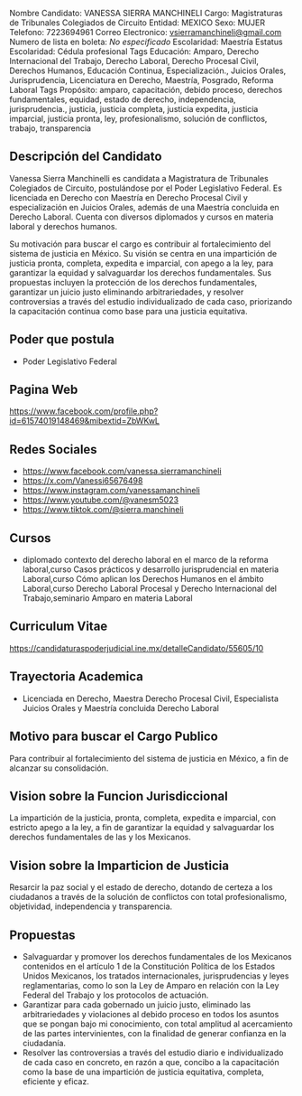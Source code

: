 Nombre Candidato: VANESSA SIERRA MANCHINELI
Cargo: Magistraturas de Tribunales Colegiados de Circuito
Entidad: MEXICO
Sexo: MUJER
Telefono: 7223694961
Correo Electronico: vsierramanchineli@gmail.com
Numero de lista en boleta: *No especificado*
Escolaridad: Maestría
Estatus Escolaridad: Cédula profesional
Tags Educación: Amparo, Derecho Internacional del Trabajo, Derecho Laboral, Derecho Procesal Civil, Derechos Humanos, Educación Continua, Especialización., Juicios Orales, Jurisprudencia, Licenciatura en Derecho, Maestría, Posgrado, Reforma Laboral
Tags Propósito: amparo, capacitación, debido proceso, derechos fundamentales, equidad, estado de derecho, independencia, jurisprudencia., justicia, justicia completa, justicia expedita, justicia imparcial, justicia pronta, ley, profesionalismo, solución de conflictos, trabajo, transparencia


## Descripción del Candidato 

Vanessa Sierra Manchinelli es candidata a Magistratura de Tribunales Colegiados de Circuito, postulándose por el Poder Legislativo Federal. Es licenciada en Derecho con Maestría en Derecho Procesal Civil y especialización en Juicios Orales, además de una Maestría concluida en Derecho Laboral. Cuenta con diversos diplomados y cursos en materia laboral y derechos humanos.

Su motivación para buscar el cargo es contribuir al fortalecimiento del sistema de justicia en México. Su visión se centra en una impartición de justicia pronta, completa, expedita e imparcial, con apego a la ley, para garantizar la equidad y salvaguardar los derechos fundamentales. Sus propuestas incluyen la protección de los derechos fundamentales, garantizar un juicio justo eliminando arbitrariedades, y resolver controversias a través del estudio individualizado de cada caso, priorizando la capacitación continua como base para una justicia equitativa.


## Poder que postula

- Poder Legislativo Federal


## Pagina Web

https://www.facebook.com/profile.php?id=61574019148469&mibextid=ZbWKwL


## Redes Sociales

- https://www.facebook.com/vanessa.sierramanchineli
- https://x.com/Vanessi65676498
- https://www.instagram.com/vanessamanchineli
- https://www.youtube.com/@vanesm5023
- https://www.tiktok.com/@sierra.manchineli


## Cursos

- diplomado contexto del derecho laboral en el marco de la reforma laboral,curso Casos prácticos y desarrollo jurisprudencial en materia Laboral,curso Cómo aplican los Derechos Humanos en el ámbito Laboral,curso Derecho Laboral Procesal y Derecho Internacional del Trabajo,seminario Amparo en materia Laboral


## Curriculum Vitae

https://candidaturaspoderjudicial.ine.mx/detalleCandidato/55605/10


## Trayectoria Academica

- Licenciada en Derecho, Maestra Derecho Procesal Civil, Especialista Juicios Orales y Maestría concluida Derecho Laboral


## Motivo para buscar el Cargo Publico

Para contribuir al fortalecimiento del sistema de justicia en México, a fin de alcanzar su consolidación.


## Vision sobre la Funcion Jurisdiccional

La impartición de la justicia, pronta, completa, expedita e imparcial, con estricto apego a la ley, a fin de garantizar la equidad y salvaguardar los derechos fundamentales de las y los Mexicanos.


## Vision sobre la Imparticion de Justicia

Resarcir la paz social y el estado de derecho, dotando de certeza a los ciudadanos a través de la solución de conflictos con total profesionalismo, objetividad, independencia y transparencia.


## Propuestas

- Salvaguardar y promover los derechos fundamentales de los Mexicanos contenidos en el artículo 1 de la Constitución Política de los Estados Unidos Mexicanos, los tratados internacionales, jurisprudencias y leyes reglamentarias, como lo son la Ley de Amparo en relación con la Ley Federal del Trabajo y los protocolos de actuación.
- Garantizar para cada gobernado un juicio justo, eliminado las arbitrariedades y violaciones al debido proceso en todos los asuntos que se pongan bajo mi conocimiento, con total amplitud al acercamiento de las partes intervinientes, con la finalidad de generar confianza en la ciudadanía.
- Resolver las controversias a través del estudio diario e individualizado de cada caso en concreto, en razón a que, concibo a la capacitación como la base de una impartición de justicia equitativa, completa, eficiente y eficaz.

